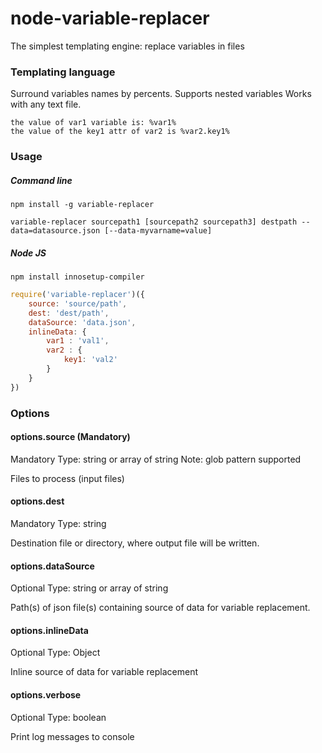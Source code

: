 # node-variable-replacer
The simplest templating engine: replace variables in files

### Templating language

Surround variables names by percents.
Supports nested variables
Works with any text file.

```
the value of var1 variable is: %var1%
the value of the key1 attr of var2 is %var2.key1%
```

### Usage

##### Command line

```shell
npm install -g variable-replacer
```

```shell
variable-replacer sourcepath1 [sourcepath2 sourcepath3] destpath --data=datasource.json [--data-myvarname=value]
```

##### Node JS

```shell
npm install innosetup-compiler
```

```javascript
require('variable-replacer')({
    source: 'source/path',
    dest: 'dest/path',
    dataSource: 'data.json',
    inlineData: {
        var1 : 'val1',
        var2 : {
        	key1: 'val2'
        }
    }
})
```

### Options

#### options.source (Mandatory)
Mandatory
Type: string or array of string
Note: glob pattern supported

Files to process (input files)

#### options.dest
Mandatory
Type: string

Destination file or directory, where output file will be written.

#### options.dataSource
Optional
Type: string or array of string

Path(s) of json file(s) containing source of data for variable replacement.

#### options.inlineData
Optional
Type: Object

Inline source of data for variable replacement

#### options.verbose
Optional
Type: boolean

Print log messages to console

